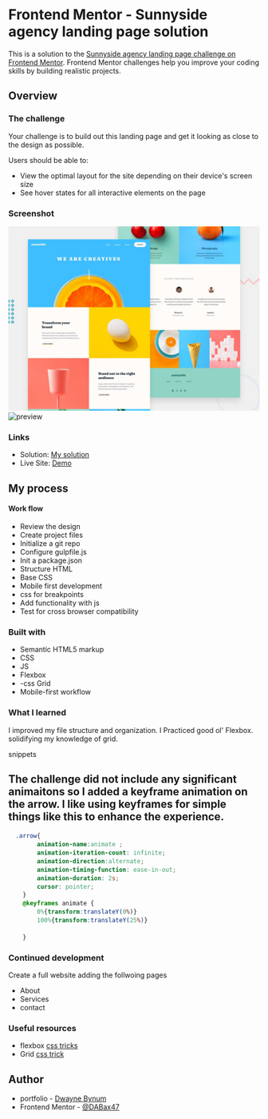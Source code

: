 # Frontend Mentor - Sunnyside agency landing page solution

This is a solution to the [Sunnyside agency landing page challenge on Frontend Mentor](https://www.frontendmentor.io/challenges/sunnyside-agency-landing-page-7yVs3B6ef). Frontend Mentor challenges help you improve your coding skills by building realistic projects.



## Overview
### The challenge
Your challenge is to build out this landing page and get it looking as close to the design as possible.

Users should be able to:

- View the optimal layout for the site depending on their device's screen size
- See hover states for all interactive elements on the page

### Screenshot

![Design preview for the Sunnyside agency landing page coding challenge](./design/desktop-preview.jpg)
![preview](https://i.ibb.co/mT6ZLJK/sunnyside.png)


### Links

- Solution: [My solution](https://www.frontendmentor.io/solutions/sunny-side-agency-q35t8GwUp)
- Live Site: [Demo](https://admirable-tapioca-856bdb.netlify.app/)

## My process
#### Work flow

- Review the design 
- Create project files 
- Initialize a git repo
- Configure gulpfile.js
- Init a package.json
- Structure HTML
- Base CSS
- Mobile first development
- css for breakpoints 
- Add functionality with js
- Test for cross browser compatibility

### Built with

- Semantic HTML5 markup
- CSS 
- JS
- Flexbox
- -css Grid
- Mobile-first workflow




### What I learned

I improved my file structure and organization.
I Practiced good ol' Flexbox. 
solidifying my knowledge of grid.

snippets

## The challenge did not include any significant animaitons so I added a keyframe animation on the arrow. I like using keyframes for simple things like this to enhance the experience.
```css
  .arrow{
        animation-name:animate ;
        animation-iteration-count: infinite;
        animation-direction:alternate;
        animation-timing-function: ease-in-out;
        animation-duration: 2s;
        cursor: pointer;
    }
    @keyframes animate {
        0%{transform:translateY(0%)}
        100%{transform:translateY(25%)}
        
    }
```


### Continued development
Create a full website adding the follwoing pages
- About 
- Services 
- contact


### Useful resources
- flexbox [css tricks](https://css-tricks.com/snippets/css/a-guide-to-flexbox/)
- Grid [css trick](https://css-tricks.com/snippets/css/complete-guide-grid/)



## Author

- portfolio - [Dwayne Bynum](https://dwaynebynumtech.netlify.app/)
- Frontend Mentor - [@DABax47](https://www.frontendmentor.io/profile/DABax47)


